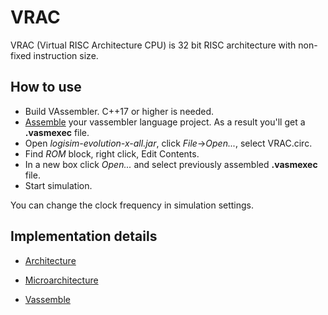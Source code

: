 # VRAC
VRAC (Virtual RISC Architecture CPU) is 32 bit RISC architecture with non-fixed instruction size.

## How to use

- Build VAssembler. C++17 or higher is needed.
- [Assemble]() your vassembler language project. As a result you'll get a **.vasmexec** file.
- Open *logisim-evolution-x-all.jar*, click *File*->*Open...*, select VRAC.circ.
- Find *ROM* block, right click, Edit Contents.
- In a new box click *Open...* and select previously assembled **.vasmexec** file.
- Start simulation.

You can change the clock frequency in simulation settings.

## Implementation details

- [Architecture](https://github.com/injecktor/VRAC/tree/master/docs/architecture.md)

- [Microarchitecture]()

- [Vassemble]()
